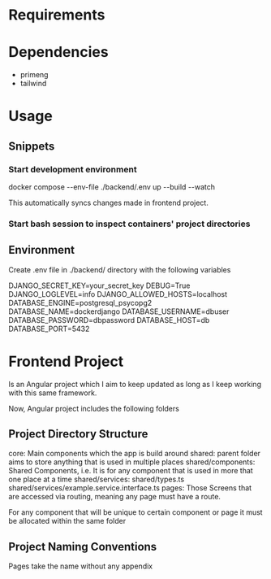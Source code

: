 # Requirements

# Dependencies

- primeng
- tailwind

# Usage

## Snippets

### Start development environment

docker compose --env-file ./backend/.env up --build --watch

This automatically syncs changes made in frontend project.

### Start bash session to inspect containers' project directories

## Environment

Create .env file in ./backend/ directory with the following variables

DJANGO_SECRET_KEY=your_secret_key
DEBUG=True
DJANGO_LOGLEVEL=info
DJANGO_ALLOWED_HOSTS=localhost
DATABASE_ENGINE=postgresql_psycopg2
DATABASE_NAME=dockerdjango
DATABASE_USERNAME=dbuser
DATABASE_PASSWORD=dbpassword
DATABASE_HOST=db
DATABASE_PORT=5432

# Frontend Project

Is an Angular project which I aim to keep updated as long as I keep working with this same framework.

Now, Angular project includes the following folders

## Project Directory Structure

core: Main components which the app is build around
shared: parent folder aims to store anything that is used in multiple places
shared/components: Shared Components, i.e. It is for any component that is used in more that one place at a time
shared/services:
shared/types.ts
shared/services/example.service.interface.ts
pages: Those Screens that are accessed via routing, meaning any page must have a route.

For any component that will be unique to certain component or page it must be allocated within the same folder

## Project Naming Conventions

Pages take the name without any appendix
